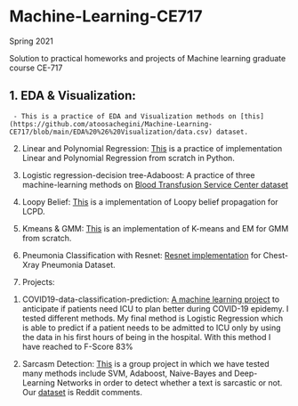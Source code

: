 # Machine-Learning-CE717

Spring 2021

Solution to practical homeworks and projects of Machine learning graduate course CE-717

## 1. EDA & Visualization: 
     - This is a practice of EDA and Visualization methods on [this](https://github.com/atoosachegini/Machine-Learning-CE717/blob/main/EDA%20%26%20Visualization/data.csv) dataset.

2. Linear and Polynomial Regression: [This](https://github.com/atoosachegini/Machine-Learning-CE717/tree/main/Linear%20and%20Polynomial%20Regression) is a practice of implementation Linear and Polynomial Regression from scratch in Python.

3. Logistic regression-decision tree-Adaboost: A practice of three machine-learning methods on [Blood Transfusion Service Center dataset](https://archive.ics.uci.edu/ml/datasets/Blood+Transfusion+Service+Center
)
4. Loopy Belief: [This](https://github.com/atoosachegini/Machine-Learning-CE717/tree/main/Loopy%20Belief) is a implementation of Loopy belief propagation for LCPD.

5. Kmeans & GMM: [This](https://github.com/atoosachegini/Machine-Learning-CE717/tree/main/Kmeans%20%26%20GMM) is an implementation of K-means and EM for GMM from scratch.

6. Pneumonia Classification with Resnet: [Resnet implementation](https://github.com/atoosachegini/Machine-Learning-CE717/tree/main/Pneumonia%20Classification%20with%20Resnet) for Chest-Xray Pneumonia Dataset.

7. Projects:
  1) COVID19-data-classification-prediction: [A machine learning project](https://github.com/atoosachegini/Machine-Learning-CE717/tree/main/COVID19-data-classification-prediction) to anticipate if patients need ICU to plan better during COVID-19 epidemy. I tested different methods. My final method is Logistic Regression which is
  able to predict if a patient needs to be admitted to ICU only by using the data in his first hours of being in the hospital. With this method I have reached to F-Score 83%
  
  2) Sarcasm Detection: [This](https://github.com/atoosachegini/Machine-Learning-CE717/tree/main/Sarcasm_Detection) is a group project in which we have tested many methods include SVM, Adaboost, Naive-Bayes and Deep-Learning Networks
  in order to detect whether a text is sarcastic or not. Our [dataset](https://www.kaggle.com/danofer/sarcasm) is Reddit comments.
  
 
